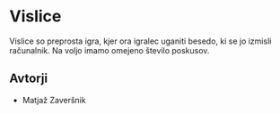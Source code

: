 # Vislice

Vislice so preprosta igra, kjer ora igralec uganiti besedo, ki se jo izmisli računalnik. Na voljo imamo omejeno število poskusov.

## Avtorji

* Matjaž Zaveršnik